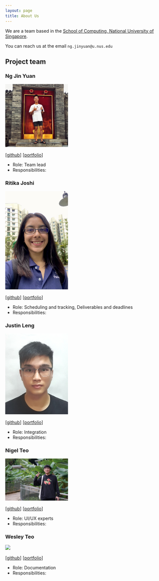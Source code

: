 ```yaml
---
layout: page
title: About Us
---
```


We are a team based in the [School of Computing, National University of Singapore](http://www.comp.nus.edu.sg).

You can reach us at the email `ng.jinyuan@u.nus.edu`

## Project team

### Ng Jin Yuan

<img src="images/jnjy.png" width="200px">

[[github](http://github.com/jnjy)]
[[portfolio](team/jnjy.md)]

* Role: Team lead
* Responsibilities:

### Ritika Joshi

<img src="images/rmj1405.png" width="200px">

[[github](https://github.com/rmj1405)]
[[portfolio](team/rmj1405.md)]

* Role: Scheduling and tracking, Deliverables and deadlines
* Responsibilities:

### Justin Leng

<img src="images/scorpiussigma.png" width="200px">

[[github](http://github.com/scorpiussigma)]
[[portfolio](team/scorpiussigma.md)]

* Role: Integration
* Responsibilities:

### Nigel Teo

<img src="images/nigelteosw.png" width="200px">

[[github](http://github.com/nigelteosw)]
[[portfolio](team/nigelteosw.md)]

* Role: UI/UX experts
* Responsibilities:

### Wesley Teo

<img src="images/bicesto.png" width="200px">

[[github](http://github.com/bicesto)]
[[portfolio](team/bicesto.md)]

* Role: Documentation
* Responsibilities: